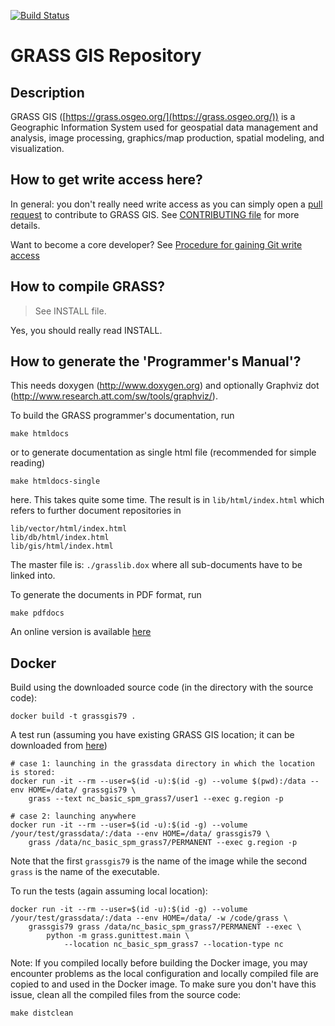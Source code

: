 [![Build Status](https://travis-ci.com/OSGeo/grass.svg?branch=master)](https://travis-ci.com/OSGeo/grass)

# GRASS GIS Repository

## Description

GRASS GIS ([https://grass.osgeo.org/](https://grass.osgeo.org/)) is
a Geographic Information System used for geospatial data management and
analysis, image processing, graphics/map production, spatial modeling, and
visualization.

## How to get write access here?

In general: you don't really need write access as you can simply open
a [pull request](https://github.com/OSGeo/grass/pulls) to contribute to
GRASS GIS. See [CONTRIBUTING file](CONTRIBUTING.md) for more details.

Want to become a core developer? See
[Procedure for gaining Git write access](https://trac.osgeo.org/grass/wiki/HowToContribute#WriteaccesstotheGRASScorerepository)

## How to compile GRASS?

> See INSTALL file.

Yes, you should really read INSTALL.

## How to generate the 'Programmer's Manual'?

This needs doxygen (<http://www.doxygen.org>) and optionally
Graphviz dot (<http://www.research.att.com/sw/tools/graphviz/>).

To build the GRASS programmer's documentation, run

```
make htmldocs
```

or to generate documentation as single html file
(recommended for simple reading)

```
make htmldocs-single
```

here. This takes quite some time. The result is in `lib/html/index.html`
which refers to further document repositories in

```
lib/vector/html/index.html
lib/db/html/index.html
lib/gis/html/index.html
```

The master file is: `./grasslib.dox` where all sub-documents have to
be linked into.

To generate the documents in PDF format, run

```
make pdfdocs
```

An online version is available [here](https://grass.osgeo.org/programming7/)

## Docker

Build using the downloaded source code (in the directory with the
source code):

```
docker build -t grassgis79 .
```

A test run (assuming you have existing GRASS GIS location; it can be downloaded from
[here](https://grass.osgeo.org/sampledata/north_carolina/nc_basic_spm_grass7.zip))

```
# case 1: launching in the grassdata directory in which the location is stored:
docker run -it --rm --user=$(id -u):$(id -g) --volume $(pwd):/data --env HOME=/data/ grassgis79 \
    grass --text nc_basic_spm_grass7/user1 --exec g.region -p

# case 2: launching anywhere
docker run -it --rm --user=$(id -u):$(id -g) --volume /your/test/grassdata/:/data --env HOME=/data/ grassgis79 \
    grass /data/nc_basic_spm_grass7/PERMANENT --exec g.region -p
```

Note that the first `grassgis79` is the name of the image while the second
`grass` is the name of the executable.

To run the tests (again assuming local location):

```
docker run -it --rm --user=$(id -u):$(id -g) --volume /your/test/grassdata/:/data --env HOME=/data/ -w /code/grass \
    grassgis79 grass /data/nc_basic_spm_grass7/PERMANENT --exec \
        python -m grass.gunittest.main \
            --location nc_basic_spm_grass7 --location-type nc
```

Note: If you compiled locally before building the Docker image, you may
encounter problems as the local configuration and locally compiled file
are copied to and used in the Docker image. To make sure you don't have
this issue, clean all the compiled files from the source code:

```
make distclean
```
